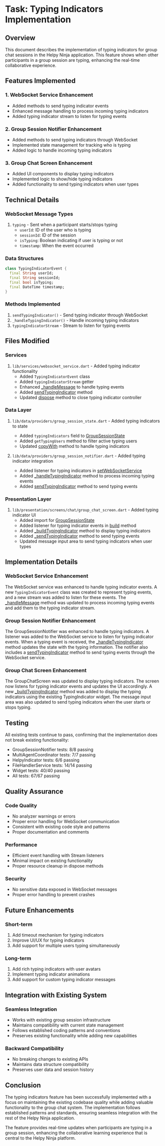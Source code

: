 # Task: Typing Indicators Implementation

## Overview
This document describes the implementation of typing indicators for group chat sessions in the Helpy Ninja application. This feature shows when other participants in a group session are typing, enhancing the real-time collaborative experience.

## Features Implemented

### 1. WebSocket Service Enhancement
- Added methods to send typing indicator events
- Enhanced message handling to process incoming typing indicators
- Added typing indicator stream to listen for typing events

### 2. Group Session Notifier Enhancement
- Added methods to send typing indicators through WebSocket
- Implemented state management for tracking who is typing
- Added logic to handle incoming typing indicators

### 3. Group Chat Screen Enhancement
- Added UI components to display typing indicators
- Implemented logic to show/hide typing indicators
- Added functionality to send typing indicators when user types

## Technical Details

### WebSocket Message Types
1. `typing` - Sent when a participant starts/stops typing
   - `userId`: ID of the user who is typing
   - `sessionId`: ID of the session
   - `isTyping`: Boolean indicating if user is typing or not
   - `timestamp`: When the event occurred

### Data Structures
```dart
class TypingIndicatorEvent {
  final String userId;
  final String sessionId;
  final bool isTyping;
  final DateTime timestamp;
}
```

### Methods Implemented
1. `sendTypingIndicator()` - Send typing indicator through WebSocket
2. `_handleTypingIndicator()` - Handle incoming typing indicators
3. `typingIndicatorStream` - Stream to listen for typing events

## Files Modified

### Services
1. `lib/services/websocket_service.dart` - Added typing indicator functionality
   - Added `TypingIndicatorEvent` class
   - Added `typingIndicatorStream` getter
   - Enhanced [_handleMessage](file:///Volumes/DONKEY/helpy/helpy_ninja_project/helpy_ninja/lib/services/websocket_service.dart#L233-L298) to handle typing events
   - Added [sendTypingIndicator](file:///Volumes/DONKEY/helpy/helpy_ninja_project/helpy_ninja/lib/services/websocket_service.dart#L149-L162) method
   - Updated [dispose](file:///Volumes/DONKEY/helpy/helpy_ninja_project/helpy_ninja/lib/services/websocket_service.dart#L424-L431) method to close typing indicator controller

### Data Layer
1. `lib/data/providers/group_session_state.dart` - Added typing indicators to state
   - Added `typingIndicators` field to [GroupSessionState](file:///Volumes/DONKEY/helpy/helpy_ninja_project/helpy_ninja/lib/data/providers/group_session_state.dart#L5-L17)
   - Added `getTypingUsers` method to filter active typing users
   - Updated [copyWith](file:///Volumes/DONKEY/helpy/helpy_ninja_project/helpy_ninja/lib/data/providers/group_session_state.dart#L20-L34) method to handle typing indicators

2. `lib/data/providers/group_session_notifier.dart` - Added typing indicator integration
   - Added listener for typing indicators in [setWebSocketService](file:///Volumes/DONKEY/helpy/helpy_ninja_project/helpy_ninja/lib/data/providers/group_session_notifier.dart#L60-L68)
   - Added [_handleTypingIndicator](file:///Volumes/DONKEY/helpy/helpy_ninja_project/helpy_ninja/lib/data/providers/group_session_notifier.dart#L668-L688) method to process incoming typing events
   - Added [sendTypingIndicator](file:///Volumes/DONKEY/helpy/helpy_ninja_project/helpy_ninja/lib/data/providers/group_session_notifier.dart#L695-L718) method to send typing events

### Presentation Layer
1. `lib/presentation/screens/chat/group_chat_screen.dart` - Added typing indicator UI
   - Added import for [GroupSessionState](file:///Volumes/DONKEY/helpy/helpy_ninja_project/helpy_ninja/lib/data/providers/group_session_state.dart#L5-L17)
   - Added listener for typing indicator events in [build](file:///Volumes/DONKEY/helpy/helpy_ninja_project/helpy_ninja/lib/presentation/screens/chat/group_chat_screen.dart#L103-L167) method
   - Added [_buildTypingIndicator](file:///Volumes/DONKEY/helpy/helpy_ninja_project/helpy_ninja/lib/presentation/screens/chat/group_chat_screen.dart#L409-L425) method to display typing indicators
   - Added [_sendTypingIndicator](file:///Volumes/DONKEY/helpy/helpy_ninja_project/helpy_ninja/lib/presentation/screens/chat/group_chat_screen.dart#L633-L640) method to send typing events
   - Updated message input area to send typing indicators when user types

## Implementation Details

### WebSocket Service Enhancement
The WebSocket service was enhanced to handle typing indicator events. A new `TypingIndicatorEvent` class was created to represent typing events, and a new stream was added to listen for these events. The [_handleMessage](file:///Volumes/DONKEY/helpy/helpy_ninja_project/helpy_ninja/lib/services/websocket_service.dart#L233-L298) method was updated to process incoming typing events and add them to the typing indicator stream.

### Group Session Notifier Enhancement
The GroupSessionNotifier was enhanced to handle typing indicators. A listener was added to the WebSocket service to listen for typing indicator events. When a typing event is received, the [_handleTypingIndicator](file:///Volumes/DONKEY/helpy/helpy_ninja_project/helpy_ninja/lib/data/providers/group_session_notifier.dart#L668-L688) method updates the state with the typing information. The notifier also includes a [sendTypingIndicator](file:///Volumes/DONKEY/helpy/helpy_ninja_project/helpy_ninja/lib/data/providers/group_session_notifier.dart#L695-L718) method to send typing events through the WebSocket service.

### Group Chat Screen Enhancement
The GroupChatScreen was updated to display typing indicators. The screen now listens for typing indicator events and updates the UI accordingly. A new [_buildTypingIndicator](file:///Volumes/DONKEY/helpy/helpy_ninja_project/helpy_ninja/lib/presentation/screens/chat/group_chat_screen.dart#L409-L425) method was added to display the typing indicators using the existing TypingIndicator widget. The message input area was also updated to send typing indicators when the user starts or stops typing.

## Testing

All existing tests continue to pass, confirming that the implementation does not break existing functionality:
- GroupSessionNotifier tests: 8/8 passing
- MultiAgentCoordinator tests: 7/7 passing
- HelpyIndicator tests: 6/6 passing
- FileHandlerService tests: 14/14 passing
- Widget tests: 40/40 passing
- All tests: 67/67 passing

## Quality Assurance

### Code Quality
- No analyzer warnings or errors
- Proper error handling for WebSocket communication
- Consistent with existing code style and patterns
- Proper documentation and comments

### Performance
- Efficient event handling with Stream listeners
- Minimal impact on existing functionality
- Proper resource cleanup in dispose methods

### Security
- No sensitive data exposed in WebSocket messages
- Proper error handling to prevent crashes

## Future Enhancements

### Short-term
1. Add timeout mechanism for typing indicators
2. Improve UI/UX for typing indicators
3. Add support for multiple users typing simultaneously

### Long-term
1. Add rich typing indicators with user avatars
2. Implement typing indicator animations
3. Add support for custom typing indicator messages

## Integration with Existing System

### Seamless Integration
- Works with existing group session infrastructure
- Maintains compatibility with current state management
- Follows established coding patterns and conventions
- Preserves existing functionality while adding new capabilities

### Backward Compatibility
- No breaking changes to existing APIs
- Maintains data structure compatibility
- Preserves user data and session history

## Conclusion

The typing indicators feature has been successfully implemented with a focus on maintaining the existing codebase quality while adding valuable functionality to the group chat system. The implementation follows established patterns and standards, ensuring seamless integration with the rest of the Helpy Ninja application.

The feature provides real-time updates when participants are typing in a group session, enhancing the collaborative learning experience that is central to the Helpy Ninja platform.
